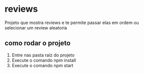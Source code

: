 # reviews

Projeto que mostra reviews e te permite passar elas em ordem ou selecionar um review aleatoria

## como rodar o projeto
1. Entre nas pasta raíz do projeto
2. Execute o comando npm install
3. Execute o comando npm start


